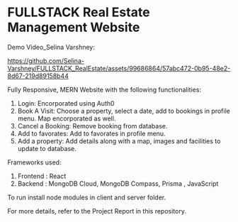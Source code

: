 # FULLSTACK Real Estate Management Website
Demo Video_Selina Varshney:

https://github.com/Selina-Varshney/FULLSTACK_RealEstate/assets/99686864/57abc472-0b95-48e2-8d67-219d89158b44

Fully Responsive, MERN Website with the following functionalities:
1) Login: Encorporated using Auth0
2) Book A Visit: Choose a property, select a date, add to bookings in profile menu. Map encorporated as well.
3) Cancel a Booking: Remove booking from database.
4) Add to favorates: Add to favorates in profile menu.
5) Add a property: Add details along with a map, images and facilities to update to database.

Frameworks used:
1) Frontend : React
2) Backend : MongoDB Cloud, MongoDB Compass, Prisma , JavaScript

To run install node modules in client and server folder.

For more details, refer to the Project Report in this repository.


